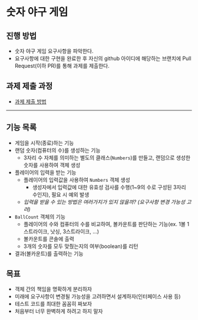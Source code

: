 # 숫자 야구 게임
## 진행 방법
* 숫자 야구 게임 요구사항을 파악한다.
* 요구사항에 대한 구현을 완료한 후 자신의 github 아이디에 해당하는 브랜치에 Pull Request(이하 PR)를 통해 과제를 제출한다.

## 과제 제출 과정
* [과제 제출 방법](https://github.com/next-step/nextstep-docs/tree/master/precourse)

---
## 기능 목록
* 게임을 시작(종료)하는 기능
* 랜덤 숫자(컴퓨터의 수)를 생성하는 기능
  * 3자리 수 자체를 의미하는 별도의 클래스(`Numbers`)를 만들고, 랜덤으로 생성한 숫자를 사용하여 객체 생성
* 플레이어의 입력을 받는 기능
  * 플레이어의 입력값을 사용하여 `Numbers` 객체 생성
    * 생성자에서 입력값에 대한 유효성 검사를 수행(1~9의 수로 구성된 3자리 수인지), 필요 시 예외 발생
  * _입력을 받을 수 있는 방법은 여러가지가 있지 않을까? (요구사항 변경 가능성 고려)_
* `BallCount` 객체의 기능
  * 플레이어의 수와 컴퓨터의 수를 비교하여, 볼카운트를 판단하는 기능(ex. 1볼 1스트라이크, 낫싱, 3스트라이크, ...)
  * 볼카운트를 콘솔에 출력
  * 3개의 숫자를 모두 맞췄는지의 여부(boolean)를 리턴
* 결과(볼카운트)를 출력하는 기능

## 목표
* 객체 간의 책임을 명확하게 분리하자
* 미래에 요구사항이 변경될 가능성을 고려하면서 설계하자(인터페이스 사용 등)
* 테스트 코드를 최대한 꼼꼼히 짜보자
* 처음부터 너무 완벽하게 하려고 하지 말자